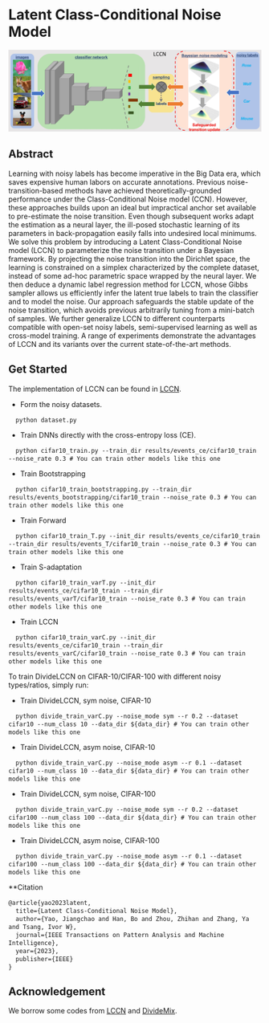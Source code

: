 # Latent Class-Conditional Noise Model

<div align="left">
  <img src="figures/methods.jpg" width="1000px" />
</div>

## Abstract 
Learning with noisy labels has become imperative in the Big Data era, which saves expensive human labors on accurate annotations. Previous noise-transition-based methods have achieved theoretically-grounded performance under the Class-Conditional Noise model (CCN). However, these approaches builds upon an ideal but impractical anchor set available to pre-estimate the noise transition. Even though subsequent works adapt the estimation as a neural layer, the ill-posed stochastic learning of its parameters in back-propagation easily falls into undesired local minimums. We solve this problem by introducing a Latent Class-Conditional Noise model (LCCN) to
parameterize the noise transition under a Bayesian framework. By projecting the noise transition into the Dirichlet space, the learning is constrained on a simplex characterized by the complete dataset, instead of some ad-hoc parametric space wrapped by the neural layer. We then deduce a dynamic label regression method for LCCN, whose Gibbs sampler allows us efficiently infer the latent true labels to train the classifier and to model the noise. Our approach safeguards the stable update of the noise transition, which avoids previous arbitrarily tuning from a mini-batch of samples. We further generalize LCCN to different counterparts compatible with open-set noisy labels, semi-supervised learning as well as cross-model training. A range of experiments demonstrate the advantages of LCCN and its variants over the current state-of-the-art methods. 

## Get Started

The implementation of LCCN can be found in [LCCN](https://github.com/Sunarker/Safeguarded-Dynamic-Label-Regression-for-Noisy-Supervision).


- Form the noisy datasets.
```Shell
  python dataset.py
  ```

- Train DNNs directly with the cross-entropy loss (CE).
```Shell
  python cifar10_train.py --train_dir results/events_ce/cifar10_train --noise_rate 0.3 # You can train other models like this one
  ```

- Train Bootstrapping
```Shell
  python cifar10_train_bootstrapping.py --train_dir results/events_bootstrapping/cifar10_train --noise_rate 0.3 # You can train other models like this one
  ```

- Train Forward 
```Shell
  python cifar10_train_T.py --init_dir results/events_ce/cifar10_train --train_dir results/events_T/cifar10_train --noise_rate 0.3 # You can train other models like this one
  ```
  
- Train S-adaptation
```Shell
  python cifar10_train_varT.py --init_dir results/events_ce/cifar10_train --train_dir results/events_varT/cifar10_train --noise_rate 0.3 # You can train other models like this one
  ```
  
- Train LCCN
```Shell
  python cifar10_train_varC.py --init_dir results/events_ce/cifar10_train --train_dir results/events_varC/cifar10_train --noise_rate 0.3 # You can train other models like this one
```



To train DivideLCCN on CIFAR-10/CIFAR-100 with different noisy types/ratios, simply run:

- Train DivideLCCN, sym noise, CIFAR-10
```Shell
  python divide_train_varC.py --noise_mode sym --r 0.2 --dataset cifar10 --num_class 10 --data_dir ${data_dir} # You can train other models like this one
```

- Train DivideLCCN, asym noise, CIFAR-10
```Shell
  python divide_train_varC.py --noise_mode asym --r 0.1 --dataset cifar10 --num_class 10 --data_dir ${data_dir} # You can train other models like this one
```

- Train DivideLCCN, sym noise, CIFAR-100
```Shell
  python divide_train_varC.py --noise_mode sym --r 0.2 --dataset cifar100 --num_class 100 --data_dir ${data_dir} # You can train other models like this one
```

- Train DivideLCCN, asym noise, CIFAR-100
```Shell
  python divide_train_varC.py --noise_mode asym --r 0.1 --dataset cifar100 --num_class 100 --data_dir ${data_dir} # You can train other models like this one
```


**Citation
```
@article{yao2023latent,
  title={Latent Class-Conditional Noise Model},
  author={Yao, Jiangchao and Han, Bo and Zhou, Zhihan and Zhang, Ya and Tsang, Ivor W},
  journal={IEEE Transactions on Pattern Analysis and Machine Intelligence},
  year={2023},
  publisher={IEEE}
}
```


## Acknowledgement

We borrow some codes from [LCCN](https://github.com/Sunarker/Safeguarded-Dynamic-Label-Regression-for-Noisy-Supervision) and [DivideMix](https://github.com/LiJunnan1992/DivideMix).





